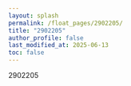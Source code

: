 ```yaml
---
layout: splash
permalink: /float_pages/2902205/
title: "2902205"
author_profile: false
last_modified_at: 2025-06-13
toc: false
---
```

 
2902205
